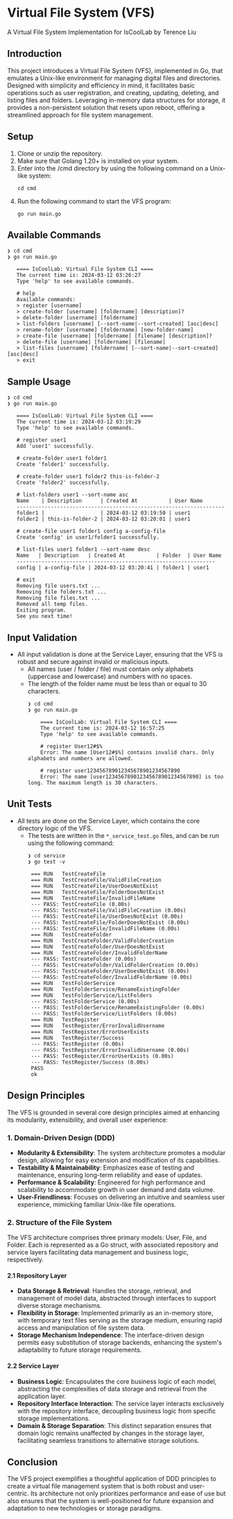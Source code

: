 # Virtual File System (VFS) 
A Virtual File System Implementation for IsCoolLab by Terence Liu 

## Introduction

This project introduces a Virtual File System (VFS), implemented in Go, that emulates a Unix-like environment for managing digital files and directories. Designed with simplicity and efficiency in mind, it facilitates basic operations such as user registration, and creating, updating, deleting, and listing files and folders. Leveraging in-memory data structures for storage, it provides a non-persistent solution that resets upon reboot, offering a streamlined approach for file system management.

## Setup

1) Clone or unzip the repository.
2) Make sure that Golang 1.20+ is installed on your system.
3) Enter into the /cmd directory by using the following command on a Unix-like system:
    ```
    cd cmd
    ```
4) Run the following command to start the VFS program: 
    ```
    go run main.go
    ```

## Available Commands
   ```
   ❯ cd cmd
   ❯ go run main.go

      ==== IsCoolLab: Virtual File System CLI ====
      The current time is: 2024-03-12 03:26:27
      Type 'help' to see available commands.
      
      # help
      Available commands:
      > register [username]
      > create-folder [username] [foldername] [description]?
      > delete-folder [username] [foldername]
      > list-folders [username] [--sort-name|--sort-created] [asc|desc]
      > rename-folder [username] [foldername] [new-folder-name]
      > create-file [username] [foldername] [filename] [description]?
      > delete-file [username] [foldername] [filename]
      > list-files [username] [foldername] [--sort-name|--sort-created] [asc|desc]
      > exit
   ```
      

## Sample Usage

   ```
   ❯ cd cmd
   ❯ go run main.go
    
      ==== IsCoolLab: Virtual File System CLI ====
      The current time is: 2024-03-12 03:19:29
      Type 'help' to see available commands.
      
      # register user1
      Add 'user1' successfully.
      
      # create-folder user1 folder1
      Create 'folder1' successfully.
      
      # create-folder user1 folder2 this-is-folder-2
      Create 'folder2' successfully.
      
      # list-folders user1 --sort-name asc
      Name    | Description      | Created At          | User Name
      -------------------------------------------------------------------
      folder1 |                  | 2024-03-12 03:19:50 | user1
      folder2 | this-is-folder-2 | 2024-03-12 03:20:01 | user1
      
      # create-file user1 folder1 config a-config-file
      Create 'config' in user1/folder1 successfully.
      
      # list-files user1 folder1 --sort-name desc
      Name   | Description   | Created At          | Folder  | User Name
      ----------------------------------------------------------------
      config | a-config-file | 2024-03-12 03:20:41 | folder1 | user1
      
      # exit
      Removing file users.txt ...
      Removing file folders.txt ...
      Removing file files.txt ...
      Removed all temp files.
      Exiting program.
      See you next time!

   ```   

## Input Validation
- All input validation is done at the Service Layer, ensuring that the VFS is robust and secure against invalid or malicious inputs.
  - All names (user / folder / file) must contain only alphabets (uppercase and lowercase) and numbers with no spaces.
  - The length of the folder name must be less than or equal to 30 characters.
    ```
    ❯ cd cmd
    ❯ go run main.go
    
        ==== IsCoolLab: Virtual File System CLI ====
        The current time is: 2024-03-12 16:57:25
        Type 'help' to see available commands.
        
        # register User12#$%
        Error: The name [User12#$%] contains invalid chars. Only alphabets and numbers are allowed.
        
        # register user123456789012345678901234567890
        Error: The name [user123456789012345678901234567890] is too long. The maximum length is 30 characters.
    ```

## Unit Tests

- All tests are done on the Service Layer, which contains the core directory logic of the VFS. 
  - The tests are written in the `*_service_test.go` files, and can be run using the following command:
    ```
    ❯ cd service
    ❯ go test -v
    
     === RUN   TestCreateFile
     === RUN   TestCreateFile/ValidFileCreation
     === RUN   TestCreateFile/UserDoesNotExist
     === RUN   TestCreateFile/FolderDoesNotExist
     === RUN   TestCreateFile/InvalidFileName
     --- PASS: TestCreateFile (0.00s)
     --- PASS: TestCreateFile/ValidFileCreation (0.00s)
     --- PASS: TestCreateFile/UserDoesNotExist (0.00s)
     --- PASS: TestCreateFile/FolderDoesNotExist (0.00s)
     --- PASS: TestCreateFile/InvalidFileName (0.00s)
     === RUN   TestCreateFolder
     === RUN   TestCreateFolder/ValidFolderCreation
     === RUN   TestCreateFolder/UserDoesNotExist
     === RUN   TestCreateFolder/InvalidFolderName
     --- PASS: TestCreateFolder (0.00s)
     --- PASS: TestCreateFolder/ValidFolderCreation (0.00s)
     --- PASS: TestCreateFolder/UserDoesNotExist (0.00s)
     --- PASS: TestCreateFolder/InvalidFolderName (0.00s)
     === RUN   TestFolderService
     === RUN   TestFolderService/RenameExistingFolder
     === RUN   TestFolderService/ListFolders
     --- PASS: TestFolderService (0.00s)
     --- PASS: TestFolderService/RenameExistingFolder (0.00s)
     --- PASS: TestFolderService/ListFolders (0.00s)
     === RUN   TestRegister
     === RUN   TestRegister/ErrorInvalidUsername
     === RUN   TestRegister/ErrorUserExists
     === RUN   TestRegister/Success
     --- PASS: TestRegister (0.00s)
     --- PASS: TestRegister/ErrorInvalidUsername (0.00s)
     --- PASS: TestRegister/ErrorUserExists (0.00s)
     --- PASS: TestRegister/Success (0.00s)
     PASS
     ok
    ```

## Design Principles

The VFS is grounded in several core design principles aimed at enhancing its modularity, extensibility, and overall user experience:

### 1. Domain-Driven Design (DDD)

- **Modularity & Extensibility**: The system architecture promotes a modular design, allowing for easy extension and modification of its capabilities.
- **Testability & Maintainability**: Emphasizes ease of testing and maintenance, ensuring long-term reliability and ease of updates.
- **Performance & Scalability**: Engineered for high performance and scalability to accommodate growth in user demand and data volume.
- **User-Friendliness**: Focuses on delivering an intuitive and seamless user experience, mimicking familiar Unix-like file operations.

### 2. Structure of the File System

The VFS architecture comprises three primary models: User, File, and Folder. Each is represented as a Go struct, with associated repository and service layers facilitating data management and business logic, respectively.

#### 2.1 Repository Layer

- **Data Storage & Retrieval**: Handles the storage, retrieval, and management of model data, abstracted through interfaces to support diverse storage mechanisms.
- **Flexibility in Storage**: Implemented primarily as an in-memory store, with temporary text files serving as the storage medium, ensuring rapid access and manipulation of file system data.
- **Storage Mechanism Independence**: The interface-driven design permits easy substitution of storage backends, enhancing the system's adaptability to future storage requirements.

#### 2.2 Service Layer

- **Business Logic**: Encapsulates the core business logic of each model, abstracting the complexities of data storage and retrieval from the application layer.
- **Repository Interface Interaction**: The service layer interacts exclusively with the repository interface, decoupling business logic from specific storage implementations.
- **Domain & Storage Separation**: This distinct separation ensures that domain logic remains unaffected by changes in the storage layer, facilitating seamless transitions to alternative storage solutions.

## Conclusion

The VFS project exemplifies a thoughtful application of DDD principles to create a virtual file management system that is both robust and user-centric. Its architecture not only prioritizes performance and ease of use but also ensures that the system is well-positioned for future expansion and adaptation to new technologies or storage paradigms.
